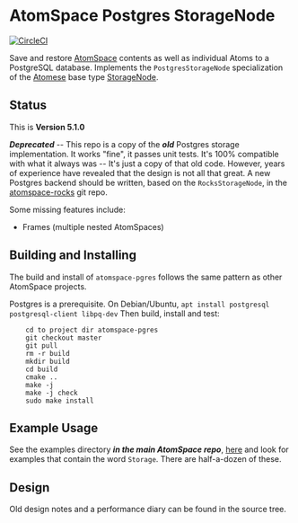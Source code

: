AtomSpace Postgres StorageNode
==============================

[![CircleCI](https://circleci.com/gh/opencog/atomspace-pgres.svg?style=svg)](https://circleci.com/gh/opencog/atomspace-pgres)

Save and restore [AtomSpace](https://github.com/opencog/atomspace)
contents as well as individual Atoms to a PostgreSQL database.
Implements the `PostgresStorageNode` specialization of the
[Atomese](https://wiki.opencog.org/w/Atomese) base type
[StorageNode](https://wiki.opencog.org/w/StorageNode).
 
Status
------
This is **Version 5.1.0**

***Deprecated*** -- This repo is a copy of the ***old*** Postgres
storage implementation. It works "fine", it passes unit tests. It's
100% compatible with what it always was -- It's just a copy of that old
code.  However, years of experience have revealed that the design is
not all that great. A new Postgres backend should be written, based on
the `RocksStorageNode`, in the
[atomspace-rocks](https://github.com/opencog/atomspace-rocks) git repo.

Some missing features include:
* Frames (multiple nested AtomSpaces)

Building and Installing
-----------------------
The build and install of `atomspace-pgres` follows the same pattern as
other AtomSpace projects.

Postgres is a prerequisite. On Debian/Ubuntu,
`apt install postgresql postgresql-client libpq-dev`
Then build, install and test:
```
    cd to project dir atomspace-pgres
    git checkout master
    git pull
    rm -r build
    mkdir build
    cd build
    cmake ..
    make -j
    make -j check
    sudo make install
```

Example Usage
-------------
See the examples directory ***in the main AtomSpace repo***,
[here](https://github.com/opencog/atomspace/tree/master/examples/atomspace)
and look for examples that contain the word `Storage`. There are
half-a-dozen of these.

Design
------
Old design notes and a performance diary can be found in the source
tree.
